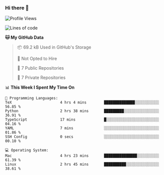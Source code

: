### Hi there 👋

<!--
**huayuan4396/huayuan4396** is a ✨ _special_ ✨ repository because its `README.md` (this file) appears on your GitHub profile.

Here are some ideas to get you started:

- 🔭 I’m currently working on ...
- 🌱 I’m currently learning ...
- 👯 I’m looking to collaborate on ...
- 🤔 I’m looking for help with ...
- 💬 Ask me about ...
- 📫 How to reach me: ...
- 😄 Pronouns: ...
- ⚡ Fun fact: ...
-->

<!--START_SECTION:waka-->
![Profile Views](http://img.shields.io/badge/Profile%20Views-2-blue)

![Lines of code](https://img.shields.io/badge/From%20Hello%20World%20I%27ve%20Written-253.0%20thousand%20lines%20of%20code-blue)

**🐱 My GitHub Data** 

> 📦 69.2 kB Used in GitHub's Storage 
 > 
> 🚫 Not Opted to Hire
 > 
> 📜 7 Public Repositories 
 > 
> 🔑 7 Private Repositories 
 > 
📊 **This Week I Spent My Time On** 

```text
💬 Programming Languages: 
TeX                      4 hrs 4 mins        ██████████████░░░░░░░░░░░   56.85 % 
Python                   2 hrs 38 mins       █████████░░░░░░░░░░░░░░░░   36.91 % 
TypeScript               17 mins             █░░░░░░░░░░░░░░░░░░░░░░░░   04.16 % 
YAML                     7 mins              ░░░░░░░░░░░░░░░░░░░░░░░░░   01.86 % 
SSH Config               0 secs              ░░░░░░░░░░░░░░░░░░░░░░░░░   00.10 % 

💻 Operating System: 
Mac                      4 hrs 23 mins       ███████████████░░░░░░░░░░   61.39 % 
Linux                    2 hrs 45 mins       ██████████░░░░░░░░░░░░░░░   38.61 % 
```


<!--END_SECTION:waka-->
